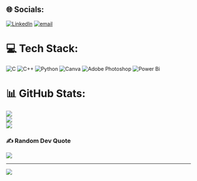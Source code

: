 
## 🌐 Socials:
[![LinkedIn](https://img.shields.io/badge/LinkedIn-%230077B5.svg?logo=linkedin&logoColor=white)](https://linkedin.com/in/mutahhar-ahmad-28943a36a) [![email](https://img.shields.io/badge/Email-D14836?logo=gmail&logoColor=white)](mailto:mutahharbhutta3000@gmail.com) 

# 💻 Tech Stack:
![C](https://img.shields.io/badge/c-%2300599C.svg?style=plastic&logo=c&logoColor=white) ![C++](https://img.shields.io/badge/c++-%2300599C.svg?style=plastic&logo=c%2B%2B&logoColor=white) ![Python](https://img.shields.io/badge/python-3670A0?style=plastic&logo=python&logoColor=ffdd54) ![Canva](https://img.shields.io/badge/Canva-%2300C4CC.svg?style=plastic&logo=Canva&logoColor=white) ![Adobe Photoshop](https://img.shields.io/badge/adobe%20photoshop-%2331A8FF.svg?style=plastic&logo=adobe%20photoshop&logoColor=white) ![Power Bi](https://img.shields.io/badge/power_bi-F2C811?style=plastic&logo=powerbi&logoColor=black)
# 📊 GitHub Stats:
![](https://github-readme-stats.vercel.app/api?username=mutahharbhutta&theme=holi&hide_border=false&include_all_commits=false&count_private=true)<br/>
![](https://nirzak-streak-stats.vercel.app/?user=mutahharbhutta&theme=holi&hide_border=false)<br/>
![](https://github-readme-stats.vercel.app/api/top-langs/?username=mutahharbhutta&theme=holi&hide_border=false&include_all_commits=false&count_private=true&layout=compact)

### ✍️ Random Dev Quote
![](https://quotes-github-readme.vercel.app/api?type=horizontal&theme=tokyonight)

---
[![](https://visitcount.itsvg.in/api?id=mutahharbhutta&icon=2&color=0)](https://visitcount.itsvg.in)
